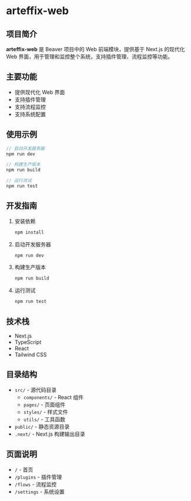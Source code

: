 # arteffix-web

## 项目简介

**arteffix-web** 是 Beaver 项目中的 Web 前端模块，提供基于 Next.js 的现代化 Web 界面，用于管理和监控整个系统，支持插件管理、流程监控等功能。

## 主要功能

- 提供现代化 Web 界面
- 支持插件管理
- 支持流程监控
- 支持系统配置

## 使用示例

```typescript
// 启动开发服务器
npm run dev

// 构建生产版本
npm run build

// 运行测试
npm run test
```

## 开发指南

1. 安装依赖

   ```bash
   npm install
   ```

2. 启动开发服务器

   ```bash
   npm run dev
   ```

3. 构建生产版本

   ```bash
   npm run build
   ```

4. 运行测试
   ```bash
   npm run test
   ```

## 技术栈

- Next.js
- TypeScript
- React
- Tailwind CSS

## 目录结构

- `src/` - 源代码目录
  - `components/` - React 组件
  - `pages/` - 页面组件
  - `styles/` - 样式文件
  - `utils/` - 工具函数
- `public/` - 静态资源目录
- `.next/` - Next.js 构建输出目录

## 页面说明

- `/` - 首页
- `/plugins` - 插件管理
- `/flows` - 流程监控
- `/settings` - 系统设置
